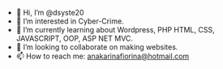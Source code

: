- 👋 Hi, I’m @dsyste20
- 👀 I’m interested in Cyber-Crime.
- 🌱 I’m currently learning about Wordpress, PHP HTML, CSS, JAVASCRIPT, OOP, ASP NET MVC.
- 💞️ I’m looking to collaborate on making websites.
- 📫 How to reach me: anakarinafiorina@hotmail.com

<!---
dsyste20/dsyste20 is a ✨ special ✨ repository because its `README.md` (this file) appears on your GitHub profile.
You can click the Preview link to take a look at your changes.
--->

